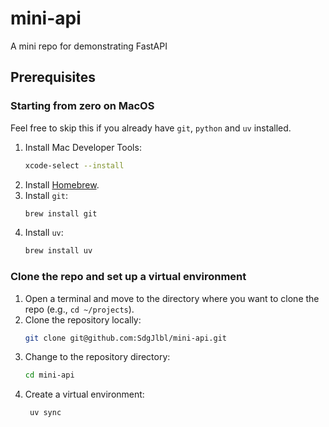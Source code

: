 # mini-api
A mini repo for demonstrating FastAPI


## Prerequisites

### Starting from zero on MacOS 

Feel free to skip this if you already have `git`, `python` and `uv` installed.

1. Install Mac Developer Tools:
   ```bash
   xcode-select --install
   ```
2. Install [Homebrew](https://brew.sh/).
3. Install `git`:
   ```bash
   brew install git
   ```
4. Install `uv`:
    ```bash
    brew install uv
    ```


### Clone the repo and set up a virtual environment

1. Open a terminal and move to the directory where you want to clone the repo (e.g., `cd ~/projects`).
2. Clone the repository locally:
   ```bash
   git clone git@github.com:SdgJlbl/mini-api.git
   ```
3. Change to the repository directory:
   ```bash
   cd mini-api
   ```
4. Create a virtual environment:
   ```bash
    uv sync
    ```

